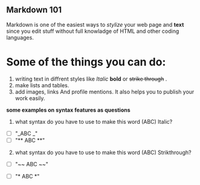 ## Markdown 101
Markdown is one of the easiest ways to *stylize* your web page and **text** since you edit stuff without full knowladge of HTML and other coding languages.
# Some of the things you can do:
1. writing text in diffrent styles like *Italic* **bold** or ~~strike through~~ .
2. make lists and tables.
3. add images, links And profile mentions.
It also helps you to publish your work easily.

**some examples on syntax features as questions**
1. what syntax do you have to use to make this word (ABC) Italic?
- [ ] "_ABC _"
- [ ] "** ABC **"
2. what syntax do you have to use to make this word (ABC) Strikthrough?
- [ ] "~~ ABC ~~"
- [ ] "* ABC *"



